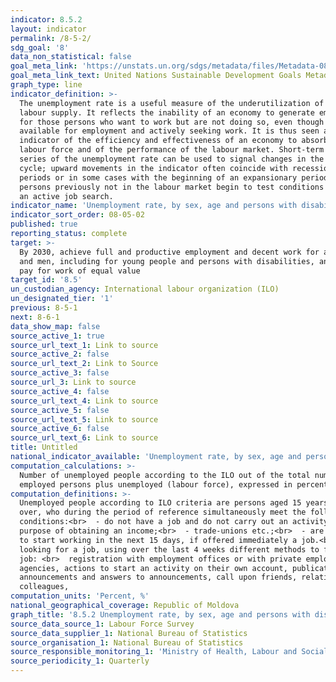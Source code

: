```yaml
---
indicator: 8.5.2
layout: indicator
permalink: /8-5-2/
sdg_goal: '8'
data_non_statistical: false
goal_meta_link: 'https://unstats.un.org/sdgs/metadata/files/Metadata-08-05-02.pdf '
goal_meta_link_text: United Nations Sustainable Development Goals Metadata (PDF 383 KB)
graph_type: line
indicator_definition: >-
  The unemployment rate is a useful measure of the underutilization of the
  labour supply. It reflects the inability of an economy to generate employment
  for those persons who want to work but are not doing so, even though they are
  available for employment and actively seeking work. It is thus seen as an
  indicator of the efficiency and effectiveness of an economy to absorb its
  labour force and of the performance of the labour market. Short-term time
  series of the unemployment rate can be used to signal changes in the business
  cycle; upward movements in the indicator often coincide with recessionary
  periods or in some cases with the beginning of an expansionary period as
  persons previously not in the labour market begin to test conditions through
  an active job search.
indicator_name: 'Unemployment rate, by sex, age and persons with disabilities'
indicator_sort_order: 08-05-02
published: true
reporting_status: complete
target: >-
  By 2030, achieve full and productive employment and decent work for all women
  and men, including for young people and persons with disabilities, and equal
  pay for work of equal value
target_id: '8.5'
un_custodian_agency: International labour organization (ILO)
un_designated_tier: '1'
previous: 8-5-1
next: 8-6-1
data_show_map: false
source_active_1: true
source_url_text_1: Link to source
source_active_2: false
source_url_text_2: Link to Source
source_active_3: false
source_url_3: Link to source
source_active_4: false
source_url_text_4: Link to source
source_active_5: false
source_url_text_5: Link to source
source_active_6: false
source_url_text_6: Link to source
title: Untitled
national_indicator_available: 'Unemployment rate, by sex, age and persons with disabilities'
computation_calculations: >-
  Number of unemployed people according to the ILO out of the total number of
  employed persons plus unemployed (labour force), expressed in percentage.<br>
computation_definitions: >-
  Unemployed people according to ILO criteria are persons aged 15 years old and
  over, who during the period of reference simultaneously meet the following
  conditions:<br>  - do not have a job and do not carry out an activity for the
  purpose of obtaining an income;<br>  - trade-unions etc.;<br>  - are available
  to start working in the next 15 days, if offered immediately a job.<br>  - are
  looking for a job, using over the last 4 weeks different methods to find a
  job: <br>  registration with employment offices or with private employment
  agencies, actions to start an activity on their own account, publication of
  announcements and answers to announcements, call upon friends, relatives,
  colleagues,
computation_units: 'Percent, %'
national_geographical_coverage: Republic of Moldova
graph_title: '8.5.2 Unemployment rate, by sex, age and persons with disabilities '
source_data_source_1: Labour Force Survey
source_data_supplier_1: National Bureau of Statistics
source_organisation_1: National Bureau of Statistics
source_responsible_monitoring_1: 'Ministry of Health, Labour and Social Protection'
source_periodicity_1: Quarterly
---
```

